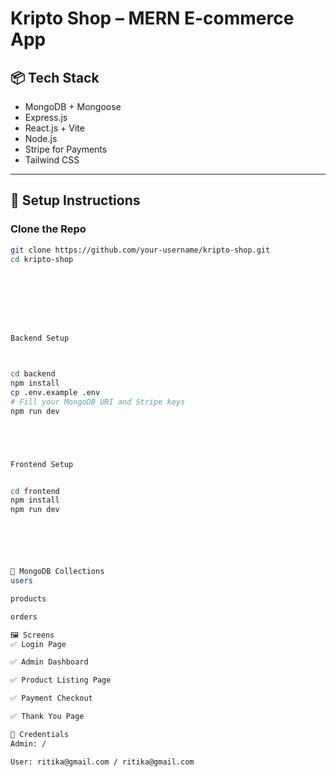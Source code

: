 # Kripto Shop – MERN E-commerce App

## 📦 Tech Stack

- MongoDB + Mongoose
- Express.js
- React.js + Vite
- Node.js
- Stripe for Payments
- Tailwind CSS

---

## 🚀 Setup Instructions

### Clone the Repo

```bash
git clone https://github.com/your-username/kripto-shop.git
cd kripto-shop








Backend Setup



cd backend
npm install
cp .env.example .env
# Fill your MongoDB URI and Stripe keys
npm run dev





Frontend Setup


cd frontend
npm install
npm run dev






📂 MongoDB Collections
users

products

orders

🖼️ Screens
✅ Login Page

✅ Admin Dashboard

✅ Product Listing Page

✅ Payment Checkout

✅ Thank You Page

🔑 Credentials
Admin: / 

User: ritika@gmail.com / ritika@gmail.com